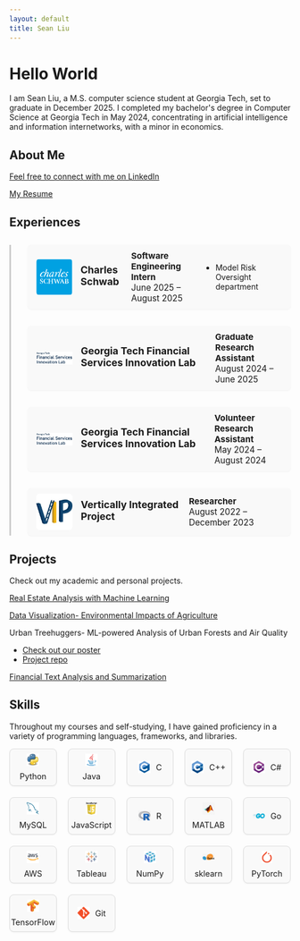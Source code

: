 ```yaml
---
layout: default
title: Sean Liu
---
```


# Hello World
I am Sean Liu, a M.S. computer science student at Georgia Tech, set to graduate in December 2025. I completed my bachelor's degree in Computer Science at Georgia Tech in May 2024, concentrating in artificial intelligence and information internetworks, with a minor in economics.

## About Me
[Feel free to connect with me on LinkedIn](https://www.linkedin.com/in/sliu750)

[My Resume](Sean_Liu_Resume_F25.pdf)

## Experiences

<div class="timeline">

  <div class="timeline-item">
    <div class="timeline-dot"></div>
    <div class="timeline-content">
      <img src="assets/logos/schwab.png" alt="Charles Schwab Logo" class="timeline-logo" />
      <h3>Charles Schwab</h3>
      <p><strong>Software Engineering Intern</strong><br>June 2025 – August 2025</p>
      <ul>
        <li> Model Risk Oversight department
      </ul>
    </div>
  </div>

  <div class="timeline-item">
    <div class="timeline-dot"></div>
    <div class="timeline-content">
      <img src="assets/logos/fsil.jpg" alt="FSIL Logo" class="timeline-logo" />
      <h3>Georgia Tech Financial Services Innovation Lab</h3>
      <p><strong>Graduate Research Assistant</strong><br>August 2024 – June 2025</p>
    </div>
  </div>

  <div class="timeline-item">
    <div class="timeline-dot"></div>
    <div class="timeline-content">
      <img src="assets/logos/fsil.jpg" alt="FSIL Logo" class="timeline-logo" />
      <h3>Georgia Tech Financial Services Innovation Lab</h3>
      <p><strong>Volunteer Research Assistant</strong><br>May 2024 – August 2024</p>
    </div>
  </div>

  <div class="timeline-item">
    <div class="timeline-dot"></div>
    <div class="timeline-content">
      <img src="assets/logos/vip.jpg" alt="VIP Logo" class="timeline-logo" />
      <h3>Vertically Integrated Project</h3>
      <p><strong>Researcher</strong><br>August 2022 – December 2023</p>
    </div>
  </div>

</div>


## Projects
Check out my academic and personal projects.

[Real Estate Analysis with Machine Learning](https://github.com/sliu750/ML4641-Team-Project)

[Data Visualization- Environmental Impacts of Agriculture](https://syoon029.github.io/6730-Data-Vis-Team-Project.github.io/)

Urban Treehuggers- ML-powered Analysis of Urban Forests and Air Quality
- [Check out our poster](team004poster.pdf)  
- [Project repo](https://github.com/sliu750/CSE-6242-Team-Project)

[Financial Text Analysis and Summarization](https://fintech-assignment.streamlit.app/)

## Skills
Throughout my courses and self-studying, I have gained proficiency in a variety of programming languages, frameworks, and libraries.

<div class="skills-grid">
  <div class="skill"><img src="assets/icons/python.png" alt="Python" /><span>Python</span></div>
  <div class="skill"><img src="assets/icons/java.svg" alt="Java" /><span>Java</span></div>
  <div class="skill"><img src="assets/icons/C.svg" alt="C" /><span>C</span></div>
  <div class="skill"><img src="assets/icons/cpp.svg" alt="C++" /><span>C++</span></div>
  <div class="skill"><img src="assets/icons/csharp.svg" alt="C#" /><span>C#</span></div>
  <div class="skill"><img src="assets/icons/mysql.svg" alt="MySQL" /><span>MySQL</span></div>
  <div class="skill"><img src="assets/icons/js.png" alt="JavaScript" /><span>JavaScript</span></div>
  <div class="skill"><img src="assets/icons/R.png" alt="R" /><span>R</span></div>
  <div class="skill"><img src="assets/icons/matlab.png" alt="MATLAB" /><span>MATLAB</span></div>
  <div class="skill"><img src="assets/icons/go.png" alt="Go" /><span>Go</span></div>
  <div class="skill"><img src="assets/icons/aws.png" alt="AWS" /><span>AWS</span></div>
  <div class="skill"><img src="assets/icons/tableau.png" alt="Tableau" /><span>Tableau</span></div>
  <div class="skill"><img src="assets/icons/numpy.png" alt="Numpy" /><span>NumPy</span></div>
  <div class="skill"><img src="assets/icons/sklearn.png" alt="sklearn" /><span>sklearn</span></div>
  <div class="skill"><img src="assets/icons/pytorch.png" alt="pytorch" /><span>PyTorch</span></div>
  <div class="skill"><img src="assets/icons/tensorflow.png" alt="tensorflow" /><span>TensorFlow</span></div>
  <div class="skill"><img src="assets/icons/git.svg" alt="git" /><span>Git</span></div>
</div>

<style>
.skills-grid {
  display: grid;
  grid-template-columns: repeat(5, 1fr); 
  gap: 20px;
  margin-top: 1em;
}

.skill {
  display: flex;
  align-items: center;
  justify-content: center;
  flex-wrap: wrap;
  gap: 10px;
  padding: 8px 10px;
  border: 1px solid #ddd;
  border-radius: 8px;
  background-color: #f9f9f9;
  font-size: 0.95rem;
  box-shadow: 0 1px 3px rgba(0,0,0,0.05);
  min-width: 0;
  word-break: break-word;
  text-align: center;
}

.skill img {
  width: 22px;
  height: 22px;
  object-fit: contain;
}

.skill span {
  white-space: nowrap;
  font-size: 0.9rem;
}
</style>

<style>
.timeline {
  position: relative;
  margin: 2em 0;
  padding-left: 30px;
  border-left: 3px solid #ccc;
}

.timeline-item {
  position: relative;
  margin-bottom: 30px;
}

.timeline-content {
  background: #f9f9f9;
  padding: 10px 15px;
  border-radius: 6px;
  box-shadow: 0 1px 3px rgba(0,0,0,0.05);
  display: flex;
  align-items: center;
  gap: 15px;
}

.timeline-logo {
  width: 65px;
  height: 65px;
  object-fit: contain;
  border-radius: 6px;
}

.timeline-content h3 {
  margin: 0 0 5px;
  font-size: 1.1rem;
}

.timeline-content p {
  margin: 0;
  font-size: 0.95rem;
}
</style>
